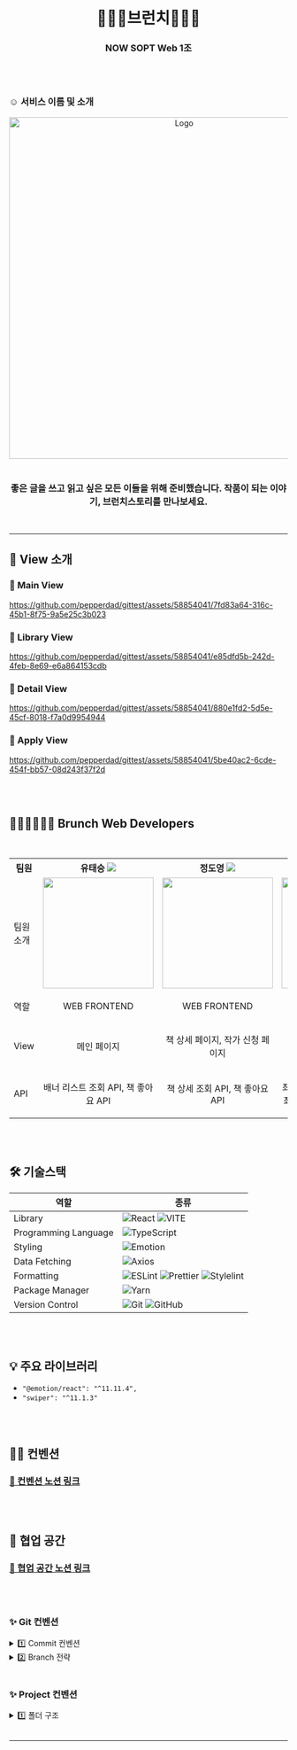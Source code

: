 <h1 align="center"> 🥧🌱🛶브런치🛶🌱🥧 </h1>
<h3 align="center">NOW SOPT Web 1조</h3>
<br />
<br />

<h3>☺️ 서비스 이름 및 소개 </h3>

<div align="center"> 
<img width="617" alt="Logo" src="https://github.com/pepperdad/gittest/assets/58854041/982d5610-4241-4674-adf0-eba2ad3f3735"></div>
<br />
<h3 align="center">좋은 글을 쓰고 읽고 싶은 모든 이들을 위해 준비했습니다.
작품이 되는 이야기, 브런치스토리를 만나보세요.</h3>




<br/>
<hr/>

## 👀 View 소개
### 🌱 Main View


https://github.com/pepperdad/gittest/assets/58854041/7fd83a64-316c-45b1-8f75-9a5e25c3b023


### 🌱 Library View


https://github.com/pepperdad/gittest/assets/58854041/e85dfd5b-242d-4feb-8e69-e6a864153cdb



### 🌱 Detail View



https://github.com/pepperdad/gittest/assets/58854041/880e1fd2-5d5e-45cf-8018-f7a0d9954944



### 🌱 Apply View


https://github.com/pepperdad/gittest/assets/58854041/5be40ac2-6cde-454f-bb57-08d243f37f2d

<br/>
<br/>

<h2>👩🏻‍💻🧑🏻‍💻 Brunch Web Developers </h2>
<br/>


<div align="center">
<table>
<th>팀원</th>
    <th> 유태승 <a href="https://github.com/gudusol"><img src="https://img.shields.io/badge/Github-181717?style=flat-square&logo=Github&logoColor=white"/><a></th>
	<th> 정도영 <a href="https://github.com/pepperdad"><img src="https://img.shields.io/badge/Github-181717?style=flat-square&logo=Github&logoColor=white"/></a></th>
    <th> 정보운 <a href="https://github.com/Bowoon1216"><img src="https://img.shields.io/badge/Github-181717?style=flat-square&logo=Github&logoColor=white"/></a></th>
    <th> 최민준 <a href="https://github.com/202010927choiminjune"><img src="https://img.shields.io/badge/Github-181717?style=flat-square&logo=Github&logoColor=white"/></a></th>
    <tr>
    <td> 팀원 소개 </td>
    	<td><img src="https://github.com/pepperdad/gittest/assets/58854041/35ca58fb-24de-4cee-ba0c-eb92136072b5" width="200px"></td>
    	<td><img src="https://github.com/pepperdad/gittest/assets/58854041/18162b7a-b78e-485c-b63f-fc9ff32e90d8" width="200px"></td>
      <td><img src="https://github.com/pepperdad/gittest/assets/58854041/9af25476-fcac-4451-b937-613857b6b057" width="200px"></td>
    	<td><img src="https://github.com/pepperdad/gittest/assets/58854041/34e09b8b-1471-449f-9ebf-1fb9d05662dd" width="200px"></td>
    </tr>
    <tr>
	<td> 역할 </td>
	<td>
		<p align="center">WEB FRONTEND</p>
	</td>
	<td>
		<p align="center">WEB FRONTEND</p>
	</td>
	<td>
		<p align="center">WEB FRONTEND</p>
	</td>
    <td>
		<p align="center">WEB FRONTEND</p>
	</td>
    </tr>
	    <tr>
	<td> View </td>
	<td>
		<p align="center">메인 페이지</p>
	</td>
	<td>
		<p align="center">책 상세 페이지, 작가 신청 페이지</p>
	</td>
	<td>
		<p align="center">최근 읽었던 글 페이지</p>
	</td>
    <td>
		<p align="center">메인 페이지</p>
	</td>
    </tr>
	<tr>
	<td> API </td>
	<td>
		<p align="center">배너 리스트 조회 API, 책 좋아요 API</p>
	</td>
	<td>
		<p align="center">책 상세 조회 API, 책 좋아요 API</p>
	</td>
	<td>
		<p align="center">최근 읽었던 글 목록 조회 API, 최근 읽었던 책 목록 조회 API</p>
	</td>
    <td>
		<p align="center">요일별 글 목록 조회 API, 추천 글 목록 조회 API</p>
	</td>
    </tr>
    </table>
</div>

<br/>
<br/>


<h2> 🛠 기술스택 </h2>

| 역할                 | 종류                                                                                                                                                                                                                                                                                                                          |
| -------------------- | ----------------------------------------------------------------------------------------------------------------------------------------------------------------------------------------------------------------------------------------------------------------------------------------------------------------------------- |
| Library              | ![React](https://img.shields.io/badge/React-61DAFB?style=for-the-badge&logo=React&logoColor=white) ![VITE](https://img.shields.io/badge/VITE-646CFF?style=for-the-badge&logo=Vite&logoColor=white)                                                                                                                                                                                                                             |
| Programming Language | ![TypeScript](https://img.shields.io/badge/TypeScript-3178C6.svg?style=for-the-badge&logo=TypeScript&logoColor=white)                                                                                                                                                                                                         |
| Styling              | ![Emotion](https://img.shields.io/badge/emotion-DB7093?style=for-the-badge&logo=Emotion&logoColor=white)                                                                                                                                                                                                                      |
| Data Fetching        | ![Axios](https://img.shields.io/badge/Axios-5A29E4?style=for-the-badge&logo=Axios&logoColor=white)                                                                                                                                                                                                                          |
| Formatting           | ![ESLint](https://img.shields.io/badge/ESLint-4B3263?style=for-the-badge&logo=eslint&logoColor=white) ![Prettier](https://img.shields.io/badge/Prettier-F7B93E?style=for-the-badge&logo=prettier&logoColor=white) ![Stylelint](https://img.shields.io/badge/stylelint-000?style=for-the-badge&logo=stylelint&logoColor=white) |
| Package Manager      | ![Yarn](https://img.shields.io/badge/Yarn-2C8EBB?style=for-the-badge&logo=yarn&logoColor=white)                                                                                                                                                                                                                               |
| Version Control      | ![Git](https://img.shields.io/badge/git-%23F05033.svg?style=for-the-badge&logo=git&logoColor=white) ![GitHub](https://img.shields.io/badge/github-%23121011.svg?style=for-the-badge&logo=github&logoColor=white)                                                                                                              |

<br />
<br />
<h2> 💡 주요 라이브러리 </h2>


- `"@emotion/react": "^11.11.4",` <br />
- `"swiper": "^11.1.3"` <br />

<br/>
<br />

## ✍🏻 컨벤션

### [📏 컨벤션 노션 링크](https://silk-title-f5a.notion.site/c0e7c0724a864b7c87534df50c1b271a?v=513cc7d5fb8e4b938a8fc4e56b84408b&pvs=4)
<br/>
<br />

## 📌 협업 공간

### [📏 협업 공간 노션 링크](https://www.notion.so/sopt-official/1-821e9d24d20c4180ad0e77d8a3f4f881?pvs=4)

<br/>
<br/>

### ✨ Git 컨벤션

<details>
<summary>  1️⃣ Commit 컨벤션  </summary>

<br />
<strong>Commit Type</strong>

<br />

```
type: subject 
type과 콜론 후 한칸 띄고 subject 
```

- **Commit 메시지 종류 설명**

| 제목     | 내용                                        |
| -------- | ------------------------------------------- |
| feat     | 새로운 기능에 대한 커밋                     |
| fix      | 버그 수정에 대한 커밋                       |
| build    | 빌드 관련 파일 수정에 대한 커밋             |
| chore    | 그 외 자잘한 수정에 대한 커밋               |
| docs     | 문서 수정에 대한 커밋                       |
| style    | 코드 스타일 혹은 포맷 등에 관한 커밋 |
| refactor | 코드 리팩토링에 대한 커밋                   |
| etc      | 위에 해당하지 않는 모든 변경(가능한 x) |
| test     | 테스트 코드 추가, 삭제, 변경 |

<br/>

</details>

<details>
<summary> 2️⃣ Branch 전략 </summary>

- `Git-Flow` 전략
- 브랜치 운영
    - `main` : 완전히 안전하다고 판단되었을 때, 즉 배포가 가능한 최종 merge하는 곳
    - `develop` : 배포하기 전 개발 중일 때 각자의 브랜치에서 merge하는 브랜치
    - `feat/#issue/기능명`: feature 브랜치. 새로운 기능 개발. 개발이 완료되면 develop 브랜치로 병합
    - `fix/#issue/기능명` : feature브랜치 생성 후 버그가 생겼을 때 수정하는 브랜치
  ```jsx
  main
    ㄴ develop
      ㄴ feat/#이슈번호/기능명(camelCase)
  ```

<br/>

</details>


<br/>

### ✨ Project 컨벤션

<details>
<summary >1️⃣ 폴더 구조 </summary>

- 사용되는 파일을 가까이 모아서 배치

```tsx
|-- 📁 node_modules
|-- 📁 public
    |-- 📁 assets
    |-- 📁 img
|-- 📁 src
    |-- 📁 assets
    |-- 📁 components
	  |   |-- 📁 ArticleCard
	  |   |-- 📁 FloatingButton
	  |   |-- 📁 Footer
	  |   |-- 📁 Header
	  |   |-- 📁 Icon
	  |   |-- 📁 libraryPage
	  |   |-- 📁 Logo
	  |   |-- 📁 Ntag
    |-- 📁 pages
    |	|   |-- 📁 apply
    |   |    	|-- 📁 _components
    |   |    	|-- Apply.tsx
    |	|   |-- 📁 book
    |   |    	|-- 📁_components
    |   |    	|-- Book.tsx
    |	|   |-- 📁 home
    |   |    	|-- 📁_components
    |   |    	|-- Home.tsx
    |	|   |-- 📁 library
    |   |    	|-- 📁_components
    |   |    	|-- Page.tsx
    |   |  
    |-- 📁 apis (API 요청 함수 모음 폴더)
    |-- 📁 hooks (커스텀 훅을 담아두는 폴더)
    |-- 📁 styles ( GlobalStyles , theme.ts )
    |-- 📁 utils ( 재사용이 높은 함수 모음 폴더 )
    |-- 📁 interface ( 재사용 가능한 인터페이스 모음 폴더 )
    |-- Router.tsx (라우터 파일)
    |-- App.tsx
    |-- main.tsx
|-- .eslintrc.json
|-- .gitignore
|-- .prettierrc
|-- README.md
|-- package.json
|-- tsconfig.json
|-- yarn.lock
...
```

<br/>

</details>

<br/>
<hr>


